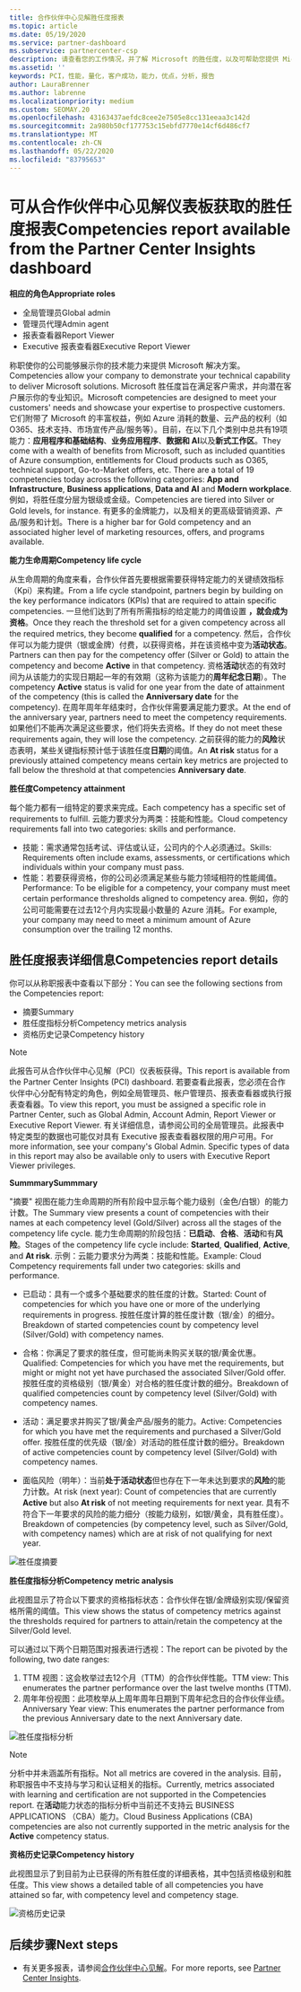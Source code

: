 ```yaml
---
title: 合作伙伴中心见解胜任度报表
ms.topic: article
ms.date: 05/19/2020
ms.service: partner-dashboard
ms.subservice: partnercenter-csp
description: 请查看您的工作情况，并了解 Microsoft 的胜任度，以及可帮助您提供 Microsoft 解决方案的服务。
ms.assetid: ''
keywords: PCI，性能，量化，客户成功，能力，优点，分析，报告
author: LauraBrenner
ms.author: labrenne
ms.localizationpriority: medium
ms.custom: SEOMAY.20
ms.openlocfilehash: 43163437aefdc8cee2e7505e8cc131eeaa3c142d
ms.sourcegitcommit: 2a980b50cf177753c15ebfd7770e14cf6d486cf7
ms.translationtype: MT
ms.contentlocale: zh-CN
ms.lasthandoff: 05/22/2020
ms.locfileid: "83795653"
---
```

# <a name="competencies-report-available-from-the-partner-center-insights-dashboard"></a><span data-ttu-id="35027-104">可从合作伙伴中心见解仪表板获取的胜任度报表</span><span class="sxs-lookup"><span data-stu-id="35027-104">Competencies report available from the Partner Center Insights dashboard</span></span>

<span data-ttu-id="35027-105">**相应的角色**</span><span class="sxs-lookup"><span data-stu-id="35027-105">**Appropriate roles**</span></span>
- <span data-ttu-id="35027-106">全局管理员</span><span class="sxs-lookup"><span data-stu-id="35027-106">Global admin</span></span>
- <span data-ttu-id="35027-107">管理员代理</span><span class="sxs-lookup"><span data-stu-id="35027-107">Admin agent</span></span>
- <span data-ttu-id="35027-108">报表查看器</span><span class="sxs-lookup"><span data-stu-id="35027-108">Report Viewer</span></span>
- <span data-ttu-id="35027-109">Executive 报表查看器</span><span class="sxs-lookup"><span data-stu-id="35027-109">Executive Report Viewer</span></span>

<span data-ttu-id="35027-110">称职使你的公司能够展示你的技术能力来提供 Microsoft 解决方案。</span><span class="sxs-lookup"><span data-stu-id="35027-110">Competencies allow your company to demonstrate your technical capability to deliver Microsoft solutions.</span></span> <span data-ttu-id="35027-111">Microsoft 胜任度旨在满足客户需求，并向潜在客户展示你的专业知识。</span><span class="sxs-lookup"><span data-stu-id="35027-111">Microsoft competencies are designed to meet your customers' needs and showcase your expertise to prospective customers.</span></span> <span data-ttu-id="35027-112">它们附带了 Microsoft 的丰富权益，例如 Azure 消耗的数量、云产品的权利（如 O365、技术支持、市场宣传产品/服务等）。目前，在以下几个类别中总共有19项能力：**应用程序和基础结构**、**业务应用程序**、**数据和 AI**以及**新式工作区**。</span><span class="sxs-lookup"><span data-stu-id="35027-112">They come with a wealth of benefits from Microsoft, such as included quantities of Azure consumption, entitlements for Cloud products such as O365, technical support, Go-to-Market offers, etc. There are a total of 19 competencies today across the following categories: **App and Infrastructure**, **Business applications**, **Data and AI** and **Modern workplace**.</span></span> <span data-ttu-id="35027-113">例如，将胜任度分层为银级或金级。</span><span class="sxs-lookup"><span data-stu-id="35027-113">Competencies are tiered into Silver or Gold levels, for instance.</span></span> <span data-ttu-id="35027-114">有更多的金牌能力，以及相关的更高级营销资源、产品/服务和计划。</span><span class="sxs-lookup"><span data-stu-id="35027-114">There is a higher bar for Gold competency and an associated higher level of marketing resources, offers, and programs available.</span></span>  

<span data-ttu-id="35027-115">**能力生命周期**</span><span class="sxs-lookup"><span data-stu-id="35027-115">**Competency life cycle**</span></span>

<span data-ttu-id="35027-116">从生命周期的角度来看，合作伙伴首先要根据需要获得特定能力的关键绩效指标（Kpi）来构建。</span><span class="sxs-lookup"><span data-stu-id="35027-116">From a life cycle standpoint, partners begin by building on the key performance indicators (KPIs) that are required to attain specific competencies.</span></span> <span data-ttu-id="35027-117">一旦他们达到了所有所需指标的给定能力的阈值设置 **，就会成为资格**。</span><span class="sxs-lookup"><span data-stu-id="35027-117">Once they reach the threshold set for a given competency across all the required metrics, they become **qualified** for a competency.</span></span> <span data-ttu-id="35027-118">然后，合作伙伴可以为能力提供（银或金牌）付费，以获得资格，并在该资格中变为**活动状态**。</span><span class="sxs-lookup"><span data-stu-id="35027-118">Partners can then pay for the competency offer (Silver or Gold) to attain the competency and become **Active** in that competency.</span></span> <span data-ttu-id="35027-119">资格**活动**状态的有效时间为从该能力的实现日期起一年的有效期（这称为该能力的**周年纪念日期**）。</span><span class="sxs-lookup"><span data-stu-id="35027-119">The competency **Active** status is valid for one year from the date of attainment of the competency (this is called the **Anniversary date** for the competency).</span></span> <span data-ttu-id="35027-120">在周年周年年结束时，合作伙伴需要满足能力要求。</span><span class="sxs-lookup"><span data-stu-id="35027-120">At the end of the anniversary year, partners need to meet the competency requirements.</span></span> <span data-ttu-id="35027-121">如果他们不能再次满足这些要求，他们将失去资格。</span><span class="sxs-lookup"><span data-stu-id="35027-121">If they do not meet these requirements again, they will lose the competency.</span></span> <span data-ttu-id="35027-122">之前获得的能力的**风险**状态表明，某些关键指标预计低于该胜任度**日期**的阈值。</span><span class="sxs-lookup"><span data-stu-id="35027-122">An **At risk** status for a previously attained competency means certain key metrics are projected to fall below the threshold at that competencies **Anniversary date**.</span></span>

<span data-ttu-id="35027-123">**胜任度**</span><span class="sxs-lookup"><span data-stu-id="35027-123">**Competency attainment**</span></span>

<span data-ttu-id="35027-124">每个能力都有一组特定的要求来完成。</span><span class="sxs-lookup"><span data-stu-id="35027-124">Each competency has a specific set of requirements to fulfill.</span></span> <span data-ttu-id="35027-125">云能力要求分为两类：技能和性能。</span><span class="sxs-lookup"><span data-stu-id="35027-125">Cloud competency requirements fall into two categories: skills and performance.</span></span>

- <span data-ttu-id="35027-126">技能：需求通常包括考试、评估或认证，公司内的个人必须通过。</span><span class="sxs-lookup"><span data-stu-id="35027-126">Skills: Requirements often include exams, assessments, or certifications which individuals within your company must pass.</span></span>
- <span data-ttu-id="35027-127">性能：若要获得资格，你的公司必须满足某些与能力领域相符的性能阈值。</span><span class="sxs-lookup"><span data-stu-id="35027-127">Performance: To be eligible for a competency, your company must meet certain performance thresholds aligned to competency area.</span></span> <span data-ttu-id="35027-128">例如，你的公司可能需要在过去12个月内实现最小数量的 Azure 消耗。</span><span class="sxs-lookup"><span data-stu-id="35027-128">For example, your company may need to meet a minimum amount of Azure consumption over the trailing 12 months.</span></span>

## <a name="competencies-report-details"></a><span data-ttu-id="35027-129">胜任度报表详细信息</span><span class="sxs-lookup"><span data-stu-id="35027-129">Competencies report details</span></span>

<span data-ttu-id="35027-130">你可以从称职报表中查看以下部分：</span><span class="sxs-lookup"><span data-stu-id="35027-130">You can see the following sections from the Competencies report:</span></span>

- <span data-ttu-id="35027-131">摘要</span><span class="sxs-lookup"><span data-stu-id="35027-131">Summary</span></span>
- <span data-ttu-id="35027-132">胜任度指标分析</span><span class="sxs-lookup"><span data-stu-id="35027-132">Competency metrics analysis</span></span>
- <span data-ttu-id="35027-133">资格历史记录</span><span class="sxs-lookup"><span data-stu-id="35027-133">Competency history</span></span>

 > [!NOTE]
 > <span data-ttu-id="35027-134">此报告可从合作伙伴中心见解（PCI）仪表板获得。</span><span class="sxs-lookup"><span data-stu-id="35027-134">This report is available from the Partner Center Insights (PCI) dashboard.</span></span> <span data-ttu-id="35027-135">若要查看此报表，您必须在合作伙伴中心分配有特定的角色，例如全局管理员、帐户管理员、报表查看器或执行报表查看器。</span><span class="sxs-lookup"><span data-stu-id="35027-135">To view this report, you must be assigned a specific role in Partner Center, such as Global Admin, Account Admin, Report Viewer or Executive Report Viewer.</span></span> <span data-ttu-id="35027-136">有关详细信息，请参阅公司的全局管理员。此报表中特定类型的数据也可能仅对具有 Executive 报表查看器权限的用户可用。</span><span class="sxs-lookup"><span data-stu-id="35027-136">For more information, see your company's Global Admin. Specific types of data in this report may also be available only to users with Executive Report Viewer privileges.</span></span>

<span data-ttu-id="35027-137">**Summmary**</span><span class="sxs-lookup"><span data-stu-id="35027-137">**Summmary**</span></span>

<span data-ttu-id="35027-138">"摘要" 视图在能力生命周期的所有阶段中显示每个能力级别（金色/白银）的能力计数。</span><span class="sxs-lookup"><span data-stu-id="35027-138">The Summary view presents a count of competencies with their names at each competency level (Gold/Silver) across all the stages of the competency life cycle.</span></span> <span data-ttu-id="35027-139">能力生命周期的阶段包括：**已启动**、**合格**、**活动**和有**风险**。</span><span class="sxs-lookup"><span data-stu-id="35027-139">Stages of the competency life cycle include: **Started**, **Qualified**, **Active**, and **At risk**.</span></span> <span data-ttu-id="35027-140">示例：云能力要求分为两类：技能和性能。</span><span class="sxs-lookup"><span data-stu-id="35027-140">Example: Cloud Competency requirements fall under two categories: skills and performance.</span></span>

- <span data-ttu-id="35027-141">已启动：具有一个或多个基础要求的胜任度的计数。</span><span class="sxs-lookup"><span data-stu-id="35027-141">Started: Count of competencies for which you have one or more of the underlying requirements in progress.</span></span>
<span data-ttu-id="35027-142">按胜任度计算的胜任度计数（银/金）的细分。</span><span class="sxs-lookup"><span data-stu-id="35027-142">Breakdown of started competencies count by competency level (Silver/Gold) with competency names.</span></span>

- <span data-ttu-id="35027-143">合格：你满足了要求的胜任度，但可能尚未购买关联的银/黄金优惠。</span><span class="sxs-lookup"><span data-stu-id="35027-143">Qualified: Competencies for which you have met the requirements, but might or might not yet have purchased the associated Silver/Gold offer.</span></span> <span data-ttu-id="35027-144">按胜任度的资格级别（银/黄金）对合格的胜任度计数的细分。</span><span class="sxs-lookup"><span data-stu-id="35027-144">Breakdown of qualified competencies count by competency level (Silver/Gold) with competency names.</span></span>

- <span data-ttu-id="35027-145">活动：满足要求并购买了银/黄金产品/服务的能力。</span><span class="sxs-lookup"><span data-stu-id="35027-145">Active: Competencies for which you have met the requirements and purchased a Silver/Gold offer.</span></span> <span data-ttu-id="35027-146">按胜任度的优先级（银/金）对活动的胜任度计数的细分。</span><span class="sxs-lookup"><span data-stu-id="35027-146">Breakdown of active competencies count by competency level (Silver/Gold) with competency names.</span></span>

- <span data-ttu-id="35027-147">面临风险（明年）：当前**处于活动状态**但也存在下一年未达到要求的**风险**的能力计数。</span><span class="sxs-lookup"><span data-stu-id="35027-147">At risk (next year): Count of competencies that are currently **Active** but also **At risk** of not meeting requirements for next year.</span></span>
<span data-ttu-id="35027-148">具有不符合下一年要求的风险的能力细分（按能力级别，如银/黄金，具有胜任度）。</span><span class="sxs-lookup"><span data-stu-id="35027-148">Breakdown of competencies (by competency level, such as Silver/Gold, with competency names) which are at risk of not qualifying for next year.</span></span>

![胜任度摘要](images/pci/pci_competencies_summary_1.png)

<span data-ttu-id="35027-150">**胜任度指标分析**</span><span class="sxs-lookup"><span data-stu-id="35027-150">**Competency metric analysis**</span></span>

<span data-ttu-id="35027-151">此视图显示了符合以下要求的资格指标状态：合作伙伴在银/金牌级别实现/保留资格所需的阈值。</span><span class="sxs-lookup"><span data-stu-id="35027-151">This view shows the status of competency metrics against the thresholds required for partners to attain/retain the competency at the Silver/Gold level.</span></span> 

<span data-ttu-id="35027-152">可以通过以下两个日期范围对报表进行透视：</span><span class="sxs-lookup"><span data-stu-id="35027-152">The report can be pivoted by the following, two date ranges:</span></span>

1. <span data-ttu-id="35027-153">TTM 视图：这会枚举过去12个月（TTM）的合作伙伴性能。</span><span class="sxs-lookup"><span data-stu-id="35027-153">TTM view: This enumerates the partner performance over the last twelve months (TTM).</span></span>
2. <span data-ttu-id="35027-154">周年年份视图：此项枚举从上周年周年日期到下周年纪念日的合作伙伴业绩。</span><span class="sxs-lookup"><span data-stu-id="35027-154">Anniversary Year view: This enumerates the partner performance from the previous Anniversary date to the next Anniversary date.</span></span>

![胜任度指标分析](images/pci/pci_competencies_comp_metrics_analysis_2.png)

> [!NOTE]
 > <span data-ttu-id="35027-156">分析中并未涵盖所有指标。</span><span class="sxs-lookup"><span data-stu-id="35027-156">Not all metrics are covered in the analysis.</span></span> <span data-ttu-id="35027-157">目前，称职报告中不支持与学习和认证相关的指标。</span><span class="sxs-lookup"><span data-stu-id="35027-157">Currently, metrics associated with learning and certification are not supported in the Competencies report.</span></span> <span data-ttu-id="35027-158">在**活动**能力状态的指标分析中当前还不支持云 BUSINESS APPLICATIONS （CBA）能力。</span><span class="sxs-lookup"><span data-stu-id="35027-158">Cloud Business Applications (CBA) competencies are also not currently supported in the metric analysis for the **Active** competency status.</span></span>

<span data-ttu-id="35027-159">**资格历史记录**</span><span class="sxs-lookup"><span data-stu-id="35027-159">**Competency history**</span></span>

<span data-ttu-id="35027-160">此视图显示了到目前为止已获得的所有胜任度的详细表格，其中包括资格级别和胜任度。</span><span class="sxs-lookup"><span data-stu-id="35027-160">This view shows a detailed table of all competencies you have attained so far, with competency level and competency stage.</span></span>

![资格历史记录](images/pci/pci_competencies_comp_history_3.png)

## <a name="next-steps"></a><span data-ttu-id="35027-162">后续步骤</span><span class="sxs-lookup"><span data-stu-id="35027-162">Next steps</span></span>

- <span data-ttu-id="35027-163">有关更多报表，请参阅[合作伙伴中心见解](partner-center-insights.md)。</span><span class="sxs-lookup"><span data-stu-id="35027-163">For more reports, see [Partner Center Insights](partner-center-insights.md).</span></span>
